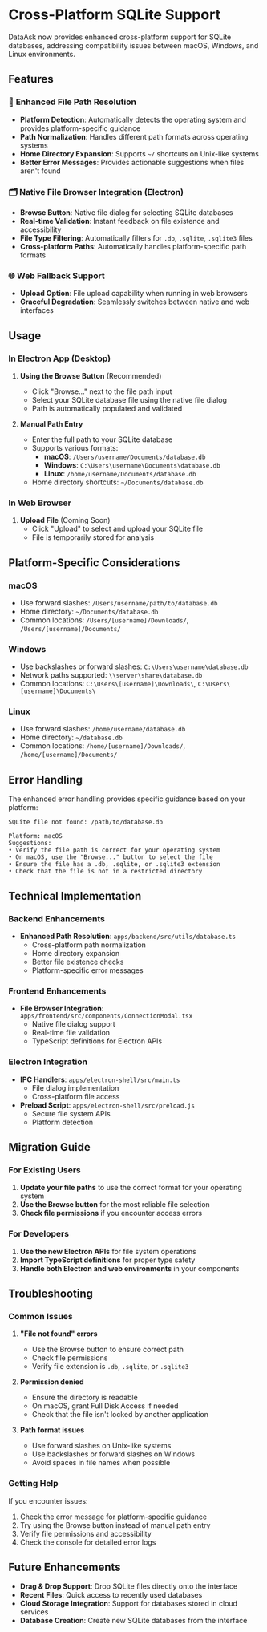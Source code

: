 # Cross-Platform SQLite Support

DataAsk now provides enhanced cross-platform support for SQLite databases, addressing compatibility issues between macOS, Windows, and Linux environments.

## Features

### 🎯 **Enhanced File Path Resolution**
- **Platform Detection**: Automatically detects the operating system and provides platform-specific guidance
- **Path Normalization**: Handles different path formats across operating systems
- **Home Directory Expansion**: Supports `~/` shortcuts on Unix-like systems
- **Better Error Messages**: Provides actionable suggestions when files aren't found

### 🗂️ **Native File Browser Integration (Electron)**
- **Browse Button**: Native file dialog for selecting SQLite databases
- **Real-time Validation**: Instant feedback on file existence and accessibility
- **File Type Filtering**: Automatically filters for `.db`, `.sqlite`, `.sqlite3` files
- **Cross-platform Paths**: Automatically handles platform-specific path formats

### 🌐 **Web Fallback Support**
- **Upload Option**: File upload capability when running in web browsers
- **Graceful Degradation**: Seamlessly switches between native and web interfaces

## Usage

### In Electron App (Desktop)

1. **Using the Browse Button** (Recommended)
   - Click "Browse..." next to the file path input
   - Select your SQLite database file using the native file dialog
   - Path is automatically populated and validated

2. **Manual Path Entry**
   - Enter the full path to your SQLite database
   - Supports various formats:
     - **macOS**: `/Users/username/Documents/database.db`
     - **Windows**: `C:\Users\username\Documents\database.db`
     - **Linux**: `/home/username/Documents/database.db`
   - Home directory shortcuts: `~/Documents/database.db`

### In Web Browser

1. **Upload File** (Coming Soon)
   - Click "Upload" to select and upload your SQLite file
   - File is temporarily stored for analysis

## Platform-Specific Considerations

### macOS
- Use forward slashes: `/Users/username/path/to/database.db`
- Home directory: `~/Documents/database.db`
- Common locations: `/Users/[username]/Downloads/`, `/Users/[username]/Documents/`

### Windows
- Use backslashes or forward slashes: `C:\Users\username\database.db`
- Network paths supported: `\\server\share\database.db`
- Common locations: `C:\Users\[username]\Downloads\`, `C:\Users\[username]\Documents\`

### Linux
- Use forward slashes: `/home/username/database.db`
- Home directory: `~/database.db`
- Common locations: `/home/[username]/Downloads/`, `/home/[username]/Documents/`

## Error Handling

The enhanced error handling provides specific guidance based on your platform:

```
SQLite file not found: /path/to/database.db

Platform: macOS
Suggestions:
• Verify the file path is correct for your operating system
• On macOS, use the "Browse..." button to select the file
• Ensure the file has a .db, .sqlite, or .sqlite3 extension
• Check that the file is not in a restricted directory
```

## Technical Implementation

### Backend Enhancements
- **Enhanced Path Resolution**: `apps/backend/src/utils/database.ts`
  - Cross-platform path normalization
  - Home directory expansion
  - Better file existence checks
  - Platform-specific error messages

### Frontend Enhancements
- **File Browser Integration**: `apps/frontend/src/components/ConnectionModal.tsx`
  - Native file dialog support
  - Real-time file validation
  - TypeScript definitions for Electron APIs

### Electron Integration
- **IPC Handlers**: `apps/electron-shell/src/main.ts`
  - File dialog implementation
  - Cross-platform file access
- **Preload Script**: `apps/electron-shell/src/preload.js`
  - Secure file system APIs
  - Platform detection

## Migration Guide

### For Existing Users
1. **Update your file paths** to use the correct format for your operating system
2. **Use the Browse button** for the most reliable file selection
3. **Check file permissions** if you encounter access errors

### For Developers
1. **Use the new Electron APIs** for file system operations
2. **Import TypeScript definitions** for proper type safety
3. **Handle both Electron and web environments** in your components

## Troubleshooting

### Common Issues

1. **"File not found" errors**
   - Use the Browse button to ensure correct path
   - Check file permissions
   - Verify file extension is `.db`, `.sqlite`, or `.sqlite3`

2. **Permission denied**
   - Ensure the directory is readable
   - On macOS, grant Full Disk Access if needed
   - Check that the file isn't locked by another application

3. **Path format issues**
   - Use forward slashes on Unix-like systems
   - Use backslashes or forward slashes on Windows
   - Avoid spaces in file names when possible

### Getting Help

If you encounter issues:
1. Check the error message for platform-specific guidance
2. Try using the Browse button instead of manual path entry
3. Verify file permissions and accessibility
4. Check the console for detailed error logs

## Future Enhancements

- **Drag & Drop Support**: Drop SQLite files directly onto the interface
- **Recent Files**: Quick access to recently used databases
- **Cloud Storage Integration**: Support for databases stored in cloud services
- **Database Creation**: Create new SQLite databases from the interface